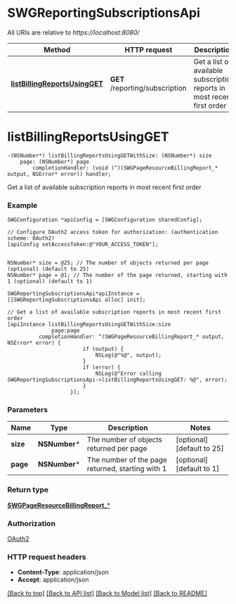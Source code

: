 # SWGReportingSubscriptionsApi

All URIs are relative to *https://localhost:8080/*

Method | HTTP request | Description
------------- | ------------- | -------------
[**listBillingReportsUsingGET**](SWGReportingSubscriptionsApi.md#listbillingreportsusingget) | **GET** /reporting/subscription | Get a list of available subscription reports in most recent first order


# **listBillingReportsUsingGET**
```objc
-(NSNumber*) listBillingReportsUsingGETWithSize: (NSNumber*) size
    page: (NSNumber*) page
        completionHandler: (void (^)(SWGPageResourceBillingReport_* output, NSError* error)) handler;
```

Get a list of available subscription reports in most recent first order

### Example 
```objc
SWGConfiguration *apiConfig = [SWGConfiguration sharedConfig];

// Configure OAuth2 access token for authorization: (authentication scheme: OAuth2)
[apiConfig setAccessToken:@"YOUR_ACCESS_TOKEN"];


NSNumber* size = @25; // The number of objects returned per page (optional) (default to 25)
NSNumber* page = @1; // The number of the page returned, starting with 1 (optional) (default to 1)

SWGReportingSubscriptionsApi*apiInstance = [[SWGReportingSubscriptionsApi alloc] init];

// Get a list of available subscription reports in most recent first order
[apiInstance listBillingReportsUsingGETWithSize:size
              page:page
          completionHandler: ^(SWGPageResourceBillingReport_* output, NSError* error) {
                        if (output) {
                            NSLog(@"%@", output);
                        }
                        if (error) {
                            NSLog(@"Error calling SWGReportingSubscriptionsApi->listBillingReportsUsingGET: %@", error);
                        }
                    }];
```

### Parameters

Name | Type | Description  | Notes
------------- | ------------- | ------------- | -------------
 **size** | **NSNumber***| The number of objects returned per page | [optional] [default to 25]
 **page** | **NSNumber***| The number of the page returned, starting with 1 | [optional] [default to 1]

### Return type

[**SWGPageResourceBillingReport_***](SWGPageResourceBillingReport_.md)

### Authorization

[OAuth2](../README.md#OAuth2)

### HTTP request headers

 - **Content-Type**: application/json
 - **Accept**: application/json

[[Back to top]](#) [[Back to API list]](../README.md#documentation-for-api-endpoints) [[Back to Model list]](../README.md#documentation-for-models) [[Back to README]](../README.md)

